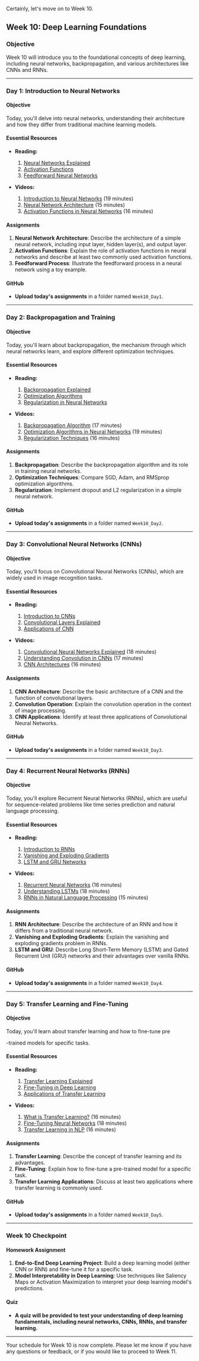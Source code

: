 ﻿Certainly, let's move on to Week 10.

## Week 10: Deep Learning Foundations

### Objective

Week 10 will introduce you to the foundational concepts of deep learning, including neural networks, backpropagation, and various architectures like CNNs and RNNs.

---

### Day 1: Introduction to Neural Networks

#### Objective

Today, you'll delve into neural networks, understanding their architecture and how they differ from traditional machine learning models.

#### Essential Resources

- **Reading:**
  1. [Neural Networks Explained](https://towardsdatascience.com/a-gentle-introduction-to-neural-networks-series-part-1-2b90b87795bc)
  2. [Activation Functions](https://towardsdatascience.com/activation-functions-neural-networks-1cbd9f8d91d6)
  3. [Feedforward Neural Networks](https://towardsdatascience.com/understanding-feedforward-neural-networks-why-they-are-so-important-in-machine-learning-and-ai-1d2d3bfe7f1a)

- **Videos:**
  1. [Introduction to Neural Networks](https://www.youtube.com/watch?v=aircAruvnKk) (19 minutes)
  2. [Neural Network Architecture](https://www.youtube.com/watch?v=ZzWaow1Rvho) (15 minutes)
  3. [Activation Functions in Neural Networks](https://www.youtube.com/watch?v=m0pIlLfpXWE) (16 minutes)

#### Assignments

1. **Neural Network Architecture**: Describe the architecture of a simple neural network, including input layer, hidden layer(s), and output layer.
2. **Activation Functions**: Explain the role of activation functions in neural networks and describe at least two commonly used activation functions.
3. **Feedforward Process**: Illustrate the feedforward process in a neural network using a toy example.

#### GitHub

- **Upload today's assignments** in a folder named `Week10_Day1`.

---

### Day 2: Backpropagation and Training

#### Objective

Today, you'll learn about backpropagation, the mechanism through which neural networks learn, and explore different optimization techniques.

#### Essential Resources

- **Reading:**
  1. [Backpropagation Explained](https://towardsdatascience.com/understanding-backpropagation-algorithm-7bb3aa2f95fd)
  2. [Optimization Algorithms](https://towardsdatascience.com/optimizers-for-training-neural-network-59450d71caf6)
  3. [Regularization in Neural Networks](https://towardsdatascience.com/regularization-in-machine-learning-connecting-the-dots-c6e030bfaddd)

- **Videos:**
  1. [Backpropagation Algorithm](https://www.youtube.com/watch?v=Ilg3gGewQ5U) (17 minutes)
  2. [Optimization Algorithms in Neural Networks](https://www.youtube.com/watch?v=mdKjMPmcWjY) (19 minutes)
  3. [Regularization Techniques](https://www.youtube.com/watch?v=sO4ZirJh9ds) (16 minutes)

#### Assignments

1. **Backpropagation**: Describe the backpropagation algorithm and its role in training neural networks.
2. **Optimization Techniques**: Compare SGD, Adam, and RMSprop optimization algorithms.
3. **Regularization**: Implement dropout and L2 regularization in a simple neural network.

#### GitHub

- **Upload today's assignments** in a folder named `Week10_Day2`.

---

### Day 3: Convolutional Neural Networks (CNNs)

#### Objective

Today, you'll focus on Convolutional Neural Networks (CNNs), which are widely used in image recognition tasks.

#### Essential Resources

- **Reading:**
  1. [Introduction to CNNs](https://towardsdatascience.com/a-comprehensive-introduction-to-different-types-of-convolutions-in-deep-learning-669281e58215)
  2. [Convolutional Layers Explained](https://machinelearningmastery.com/convolutional-layers-for-deep-learning-neural-networks/)
  3. [Applications of CNN](https://www.analyticsvidhya.com/blog/2020/11/cnns-convolutional-neural-networks-an-illustrated-explanation/)

- **Videos:**
  1. [Convolutional Neural Networks Explained](https://www.youtube.com/watch?v=YRhxdVk_sIs) (18 minutes)
  2. [Understanding Convolution in CNNs](https://www.youtube.com/watch?v=FTr3n7uBIuE) (17 minutes)
  3. [CNN Architectures](https://www.youtube.com/watch?v=DAOcjicFr1Y) (16 minutes)

#### Assignments

1. **CNN Architecture**: Describe the basic architecture of a CNN and the function of convolutional layers.
2. **Convolution Operation**: Explain the convolution operation in the context of image processing.
3. **CNN Applications**: Identify at least three applications of Convolutional Neural Networks.

#### GitHub

- **Upload today's assignments** in a folder named `Week10_Day3`.

---

### Day 4: Recurrent Neural Networks (RNNs)

#### Objective

Today, you'll explore Recurrent Neural Networks (RNNs), which are useful for sequence-related problems like time series prediction and natural language processing.

#### Essential Resources

- **Reading:**
  1. [Introduction to RNNs](https://towardsdatascience.com/understanding-rnns-recurrent-neural-networks-479cd0da9760)
  2. [Vanishing and Exploding Gradients](https://towardsdatascience.com/the-vanishing-gradient-problem-69bf08b15484)
  3. [LSTM and GRU Networks](https://towardsdatascience.com/illustrated-guide-to-lstms-and-gru-s-a-step-by-step-explanation-44e9eb85bf21)

- **Videos:**
  1. [Recurrent Neural Networks](https://www.youtube.com/watch?v=UNmqTiOnRfg) (16 minutes)
  2. [Understanding LSTMs](https://www.youtube.com/watch?v=8HyCNIVRbSU) (18 minutes)
  3. [RNNs in Natural Language Processing](https://www.youtube.com/watch?v=U0s0f995w14) (15 minutes)

#### Assignments

1. **RNN Architecture**: Describe the architecture of an RNN and how it differs from a traditional neural network.
2. **Vanishing and Exploding Gradients**: Explain the vanishing and exploding gradients problem in RNNs.
3. **LSTM and GRU**: Describe Long Short-Term Memory (LSTM) and Gated Recurrent Unit (GRU) networks and their advantages over vanilla RNNs.

#### GitHub

- **Upload today's assignments** in a folder named `Week10_Day4`.

---

### Day 5: Transfer Learning and Fine-Tuning

#### Objective

Today, you'll learn about transfer learning and how to fine-tune pre

-trained models for specific tasks.

#### Essential Resources

- **Reading:**
  1. [Transfer Learning Explained](https://towardsdatascience.com/a-comprehensive-hands-on-guide-to-transfer-learning-with-real-world-applications-in-deep-learning-212bf3b2f27a)
  2. [Fine-Tuning in Deep Learning](https://towardsdatascience.com/fine-tuning-a-classifier-in-tensorflow-ca836994b346)
  3. [Applications of Transfer Learning](https://ruder.io/transfer-learning/)

- **Videos:**
  1. [What is Transfer Learning?](https://www.youtube.com/watch?v=yofjFQddwHE) (16 minutes)
  2. [Fine-Tuning Neural Networks](https://www.youtube.com/watch?v=5T-iXNNiwIs) (18 minutes)
  3. [Transfer Learning in NLP](https://www.youtube.com/watch?v=zPVgOmL4yMY) (16 minutes)

#### Assignments

1. **Transfer Learning**: Describe the concept of transfer learning and its advantages.
2. **Fine-Tuning**: Explain how to fine-tune a pre-trained model for a specific task.
3. **Transfer Learning Applications**: Discuss at least two applications where transfer learning is commonly used.

#### GitHub

- **Upload today's assignments** in a folder named `Week10_Day5`.

---

### Week 10 Checkpoint

#### Homework Assignment

1. **End-to-End Deep Learning Project**: Build a deep learning model (either CNN or RNN) and fine-tune it for a specific task.
2. **Model Interpretability in Deep Learning**: Use techniques like Saliency Maps or Activation Maximization to interpret your deep learning model's predictions.

#### Quiz

- **A quiz will be provided to test your understanding of deep learning fundamentals, including neural networks, CNNs, RNNs, and transfer learning.**

---

Your schedule for Week 10 is now complete. Please let me know if you have any questions or feedback, or if you would like to proceed to Week 11.
